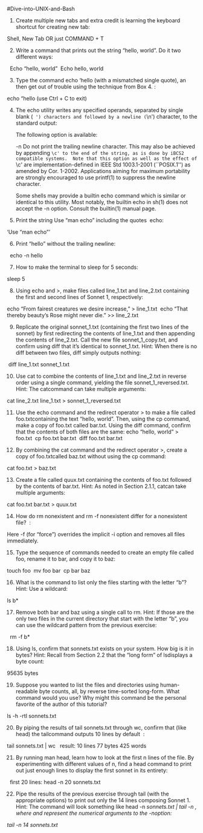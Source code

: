 #Dive-into-UNIX-and-Bash

1. Create multiple new tabs and extra credit is learning the keyboard shortcut for creating new tab:  

Shell, New Tab OR just COMMAND + T 

2. Write a command that prints out the string “hello, world”. Do it two different ways:

  Echo “hello, world” 
Echo hello, world 

3. Type the command echo ‘hello (with a mismatched single quote), an then get out of trouble using the technique from Box 4. :

echo “hello (use Ctrl + C to exit) 

4. The echo utility writes any specified operands, separated by single blank (` ') characters and followed by a newline (`\n') character, to the standard output:

     The following option is available:

     -n    Do not print the trailing newline character.  This may also be achieved by appending `\c' to
           the end of the string, as is done by iBCS2 compatible systems.  Note that this option as well
           as the effect of `\c' are implementation-defined in IEEE Std 1003.1-2001 (``POSIX.1'') as
           amended by Cor. 1-2002.  Applications aiming for maximum portability are strongly encouraged
           to use printf(1) to suppress the newline character.

     Some shells may provide a builtin echo command which is similar or identical to this utility.  Most
     notably, the builtin echo in sh(1) does not accept the -n option.  Consult the builtin(1) manual
     page.

5. Print the string Use “man echo” including the quotes  echo:

‘Use “man echo”’ 

6. Print “hello” without the trailing newline:

  echo -n hello

7. How to make the terminal to sleep for 5 seconds:   

sleep 5 

8. Using echo and >, make files called line_1.txt and line_2.txt containing the first and second lines of Sonnet 1, respectively:

echo “From fairest creatures we desire increase,” > line_1.txt 
echo “That thereby beauty’s Rose might never die.” >> line_2.txt 

9. Replicate the original sonnet_1.txt (containing the first two lines of the sonnet) by first redirecting the contents of line_1.txt and then appending the contents of line_2.txt. Call the new file sonnet_1_copy.txt, and confirm using diff that it’s identical to sonnet_1.txt. Hint: When there is no diff between two files, diff simply outputs nothing:

 diff line_1.txt sonnet_1.txt 

10. Use cat to combine the contents of line_1.txt and line_2.txt in reverse order using a single command, yielding the file sonnet_1_reversed.txt. Hint: The catcommand can take multiple arguments:

cat line_2.txt line_1.txt > sonnet_1_reversed.txt 

11. Use the echo command and the redirect operator > to make a file called foo.txtcontaining the text “hello, world”. Then, using the cp command, make a copy of foo.txt called bar.txt. Using the diff command, confirm that the contents of both files are the same:
echo “hello, world” > foo.txt 
cp foo.txt bar.txt
 diff foo.txt bar.txt 

12. By combining the cat command and the redirect operator >, create a copy of foo.txtcalled baz.txt without using the cp command:

cat foo.txt > baz.txt 

13. Create a file called quux.txt containing the contents of foo.txt followed by the contents of bar.txt. Hint: As noted in Section 2.1.1, catcan take multiple arguments:

cat foo.txt bar.txt > quux.txt 

14. How do rm nonexistent and rm -f nonexistent differ for a nonexistent file?  :

Here -f (for “force”) overrides the implicit -i option and removes all files immediately. 

15. Type the sequence of commands needed to create an empty file called foo, rename it to bar, and copy it to baz:

touch foo 
mv foo bar
 cp bar baz 

16. What is the command to list only the files starting with the letter “b”? Hint: Use a wildcard:

ls b* 

17. Remove both bar and baz using a single call to rm. Hint: If those are the only two files in the current directory that start with the letter “b”, you can use the wildcard pattern from the previous exercise:

  rm -f b* 

18. Using ls, confirm that sonnets.txt exists on your system. How big is it in bytes? Hint: Recall from Section 2.2 that the “long form” of lsdisplays a byte count:

95635 bytes 

19. Suppose you wanted to list the files and directories using human-readable byte counts, all, by reverse time-sorted long-form. What command would you use? Why might this command be the personal favorite of the author of this tutorial?

ls -h -rtl sonnets.txt 

20. By piping the results of tail sonnets.txt through wc, confirm that (like head) the tailcommand outputs 10 lines by default  :

tail sonnets.txt | wc  
result: 10 lines 77 bytes 425 words 

21. By running man head, learn how to look at the first n lines of the file. By experimenting with different values of n, find a head command to print out just enough lines to display the first sonnet in its entirety:

  first 20 lines: head -n 20 sonnets.txt 

22. Pipe the results of the previous exercise through tail (with the appropriate options) to print out only the 14 lines composing Sonnet 1. Hint: The command will look something like head -n <i> sonnets.txt | tail -n <j>, where <i> and <j> represent the numerical arguments to the -noption:

tail -n 14 sonnets.txt 
